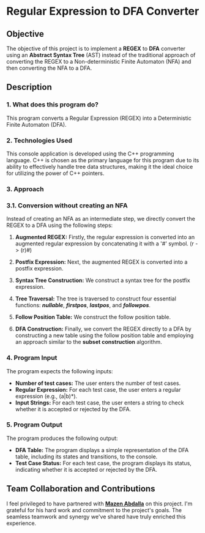 # Regular Expression to DFA Converter

## Objective
The objective of this project is to implement a **REGEX** to **DFA** converter using an **Abstract Syntax Tree** (AST) instead of the traditional approach of converting the REGEX to a Non-deterministic Finite Automaton (NFA) and then converting the NFA to a DFA.

## Description
### 1. What does this program do?
This program converts a Regular Expression (REGEX) into a Deterministic Finite Automaton (DFA).

### 2. Technologies Used
This console application is developed using the C++ programming language. C++ is chosen as the primary language for this program due to its ability to effectively handle tree data structures, making it the ideal choice for utilizing the power of C++ pointers.

### 3. Approach
### 3.1. Conversion without creating an NFA

Instead of creating an NFA as an intermediate step, we directly convert the REGEX to a DFA using the following steps:

1. **Augmented REGEX:** Firstly, the regular expression is converted into an augmented regular expression by concatenating it with a '#' symbol. (r -> (r)#)

2. **Postfix Expression:** Next, the augmented REGEX is converted into a postfix expression.

3. **Syntax Tree Construction:** We construct a syntax tree for the postfix expression.

4. **Tree Traversal:** The tree is traversed to construct four essential functions: _**nullable**_, _**firstpos**_, _**lastpos**_, and _**followpos**_.

5. **Follow Position Table:** We construct the follow position table.

6. **DFA Construction:** Finally, we convert the REGEX directly to a DFA by constructing a new table using the follow position table and employing an approach similar to the **subset construction** algorithm.

### 4. Program Input

The program expects the following inputs:

- **Number of test cases:** The user enters the number of test cases.
- **Regular Expression:** For each test case, the user enters a regular expression (e.g., (a|b)*).
- **Input Strings:** For each test case, the user enters a string to check whether it is accepted or rejected by the DFA.

### 5. Program Output

The program produces the following output:

- **DFA Table:** The program displays a simple representation of the DFA table, including its states and transitions, to the console.
- **Test Case Status:** For each test case, the program displays its status, indicating whether it is accepted or rejected by the DFA.


## Team Collaboration and Contributions

I feel privileged to have partnered with **[Mazen Abdalla](https://github.com/MazenMohamedAbdalla)** on this project. I'm grateful for his hard work and commitment to the project's goals. The seamless teamwork and synergy we've shared have truly enriched this experience.
